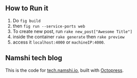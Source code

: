 ## How to Run it

1. Do `fig build`
2. then `fig run --service-ports web`
3. To create new post, run `rake new_post["Awesome Title"]`
4. inside the container `rake generate` then `rake preview`
5. access it `localhost:4000` or `machineIP:4000`.

## Namshi tech blog

This is the code for [tech.namshi.io](http://tech.namshi.io), built with [Octopress](http://octopress.org/).

